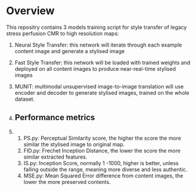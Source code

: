 # Overview
This repositry contains 3 models training script for style transfer of legacy stress perfusion CMR to high resolution maps:
1. Neural Style Transfer: this network will iterate through each example content image and generate a stylised image
2. Fast Style Transfer: this network will be loaded with trained weights and deployed on all content images to produce near-real-time stylised images
3. MUNIT: multimodal unsupervised image-to-image translation will use encoder and decoder to generate stylised images, trained on the whole dataset.

4. ## Performance metrics
5. 1. PS.py: Perceptual Similarity score, the higher the score the more similar the stylised image to original map.
   2. FID.py: Frechet Inception Distance, the lower the score the more similar extracted features.
   3. IS.py: Inception Score, normally 1 -1000, higher is better, unless falling outside the range, meaning more diverse and less authentic.
   4. MSE.py: Mean Squared Error difference from content images, the lower the more preserved contents. 
